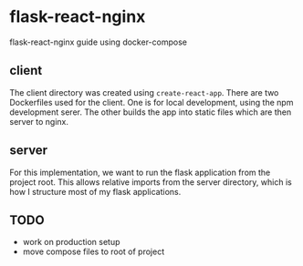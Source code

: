 flask-react-nginx
=================

flask-react-nginx guide using docker-compose

client
------

The client directory was created using `create-react-app`. There are two Dockerfiles used for the client. One is for local development, using the npm development serer. The other builds the app into static files which are then server to nginx.

server
------

For this implementation, we want to run the flask application from the project root. This allows relative imports from the server directory, which is how I structure most of my flask applications.

TODO
----

- work on production setup
- move compose files to root of project